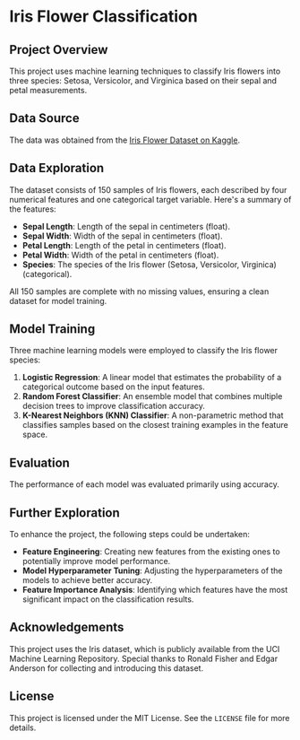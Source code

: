 # Iris Flower Classification

## Project Overview

This project uses machine learning techniques to classify Iris flowers into three species: Setosa, Versicolor, and Virginica based on their sepal and petal measurements.

## Data Source

The data was obtained from the [Iris Flower Dataset on Kaggle](https://www.kaggle.com/datasets/arshid/iris-flower-dataset).

## Data Exploration

The dataset consists of 150 samples of Iris flowers, each described by four numerical features and one categorical target variable. Here's a summary of the features:

- **Sepal Length**: Length of the sepal in centimeters (float).
- **Sepal Width**: Width of the sepal in centimeters (float).
- **Petal Length**: Length of the petal in centimeters (float).
- **Petal Width**: Width of the petal in centimeters (float).
- **Species**: The species of the Iris flower (Setosa, Versicolor, Virginica) (categorical).

All 150 samples are complete with no missing values, ensuring a clean dataset for model training.

## Model Training

Three machine learning models were employed to classify the Iris flower species:

1. **Logistic Regression**: A linear model that estimates the probability of a categorical outcome based on the input features.
2. **Random Forest Classifier**: An ensemble model that combines multiple decision trees to improve classification accuracy.
3. **K-Nearest Neighbors (KNN) Classifier**: A non-parametric method that classifies samples based on the closest training examples in the feature space.

## Evaluation

The performance of each model was evaluated primarily using accuracy.

## Further Exploration

To enhance the project, the following steps could be undertaken:

- **Feature Engineering**: Creating new features from the existing ones to potentially improve model performance.
- **Model Hyperparameter Tuning**: Adjusting the hyperparameters of the models to achieve better accuracy.
- **Feature Importance Analysis**: Identifying which features have the most significant impact on the classification results.

## Acknowledgements

This project uses the Iris dataset, which is publicly available from the UCI Machine Learning Repository. Special thanks to Ronald Fisher and Edgar Anderson for collecting and introducing this dataset.

## License

This project is licensed under the MIT License. See the `LICENSE` file for more details.


